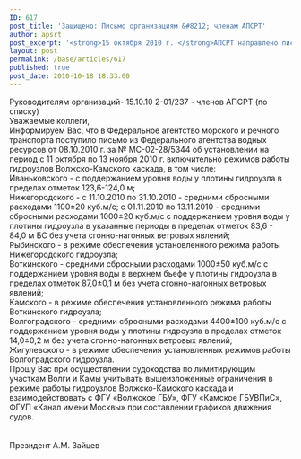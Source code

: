 ```yaml
---
ID: 617
post_title: 'Защищено: Письмо организациям &#8212; членам АПСРТ'
author: apsrt
post_excerpt: '<strong>15 октября 2010 г. </strong>АПСРТ направлено письмо организациям - членам Ассоциации за N 2-01-237 с информацией Росводресурсов по режиму работы гидроузлов Волжско-Камского каскада с 11 октября по 13 ноября 2010 г. включительно.'
layout: post
permalink: /base/articles/617
published: true
post_date: 2010-10-18 18:33:00
---
```

Руководителям организаций-    15.10.10                   2-01/237                                                   - членов АПСРТ                                                                                                                   (по списку)<br />
                                                           Уважаемые коллеги,<br />
Информируем Вас, что в Федеральное агентство морского и речного транспорта поступило письмо из Федерального агентства водных ресурсов от 08.10.2010 г. за  № МС-02-28/5344 об установлении на период с 11 октября по 13 ноября 2010 г. включительно  режимов работы гидроузлов Волжско-Камского каскада, в том числе:<br />
Иваньковского - с поддержанием уровня воды у плотины гидроузла в пределах отметок 123,6-124,0 м;<br />
Нижегородского - с 11.10.2010 по 31.10.2010 - средними сбросными расходами  1100±20 куб.м/с; с 01.11.2010 по 13.11.2010 - средними сбросными расходами  1000±20 куб.м/с с поддержанием уровня воды у плотины гидроузла в указанные периоды в пределах отметок  83,6 - 84,0 м БС  без учета сгонно-нагонных ветровых явлений;<br />
Рыбинского  - в режиме обеспечения установленного режима работы Нижегородского гидроузла;<br />
Воткинского  - средними сбросными расходами 1000±50 куб.м/с с поддержанием уровня воды в верхнем бьефе у плотины гидроузла в пределах отметок 87,0±0,1 м без учета сгонно-нагонных ветровых явлений;<br />
Камского   -  в режиме обеспечения установленного режима работы Воткинского гидроузла;<br />
Волгоградского - средними сбросными расходами 4400±100 куб.м/с с поддержанием уровня воды у плотины гидроузла в пределах отметок 14,0±0,2 м без учета сгонно-нагонных ветровых явлений;<br />
Жигулевского - в режиме обеспечения установленных режимов работы Волгоградского гидроузла.<br />
             Прошу Вас при осуществлении судоходства по лимитирующим участкам  Волги и Камы учитывать вышеизложенные ограничения в режиме работы гидроузлов Волжско-Камского каскада и взаимодействовать с ФГУ «Волжское ГБУ», ФГУ «Камское ГБУВПиС», ФГУП «Канал имени Москвы»  при составлении графиков движения судов.<br />
<br />
<br />
                   Президент                                       А.М. Зайцев